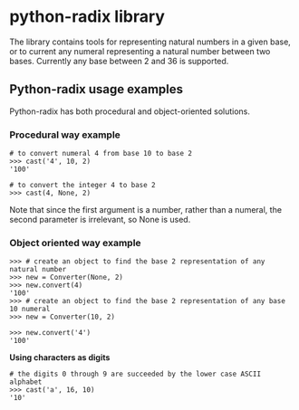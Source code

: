python-radix library
====================

The library contains tools for representing natural numbers in a given base,
or to current any numeral representing a natural number between two bases.
Currently any base between 2 and 36 is supported.



Python-radix usage examples
---------------------------
Python-radix has both procedural and object-oriented solutions.

### Procedural way example

    # to convert numeral 4 from base 10 to base 2
    >>> cast('4', 10, 2)
    '100'

    # to convert the integer 4 to base 2
    >>> cast(4, None, 2)

Note that since the first argument is a number, rather than a numeral,
the second parameter is irrelevant, so None is used.

### Object oriented way example
    >>> # create an object to find the base 2 representation of any natural number
    >>> new = Converter(None, 2)
    >>> new.convert(4)
    '100'
    >>> # create an object to find the base 2 representation of any base 10 numeral
    >>> new = Converter(10, 2)

    >>> new.convert('4')
    '100'

**Using characters as digits**

    # the digits 0 through 9 are succeeded by the lower case ASCII alphabet
    >>> cast('a', 16, 10)
    '10'
